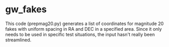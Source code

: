 # gw_fakes

This code (prepmag20.py) generates a list of coordinates for magnitude 20 fakes with uniform spacing in RA and DEC in a specified area. Since it only needs to be used in specific test situations, the input hasn't really been streamlined. 
